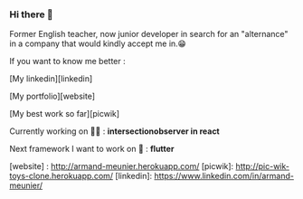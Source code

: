 ### Hi there 👋

Former English teacher, now junior developer in search for an "alternance" in a company that would kindly accept me in.😁

If you want to know me better :

[My linkedin][linkedin]

[My portfolio][website]

[My best work so far][picwik]

Currently working on 💪🏻 : <b>intersectionobserver in react</b>


Next framework I want to work on 🧐 : <b>flutter</b>


[website] : http://armand-meunier.herokuapp.com/
[picwik]: http://pic-wik-toys-clone.herokuapp.com/
[linkedin]: https://www.linkedin.com/in/armand-meunier/
